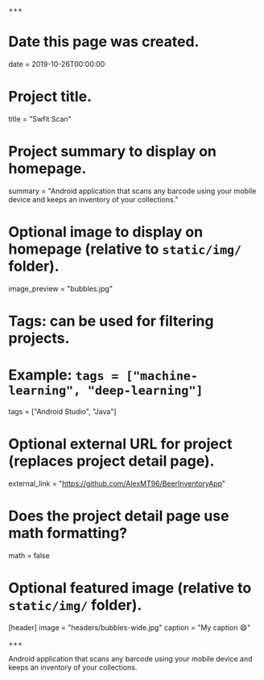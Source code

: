 +++
# Date this page was created.
date = 2019-10-26T00:00:00

# Project title.
title = "Swfit Scan"

# Project summary to display on homepage.
summary = "Android application that scans any barcode using your mobile device and keeps an inventory of your collections."

# Optional image to display on homepage (relative to `static/img/` folder).
image_preview = "bubbles.jpg"

# Tags: can be used for filtering projects.
# Example: `tags = ["machine-learning", "deep-learning"]`
tags = ["Android Studio", "Java"]

# Optional external URL for project (replaces project detail page).
external_link = "https://github.com/AlexMT96/BeerInventoryApp"

# Does the project detail page use math formatting?
math = false

# Optional featured image (relative to `static/img/` folder).
[header]
image = "headers/bubbles-wide.jpg"
caption = "My caption :smile:"

+++

Android application that scans any barcode using your mobile device and keeps an inventory of your collections.
